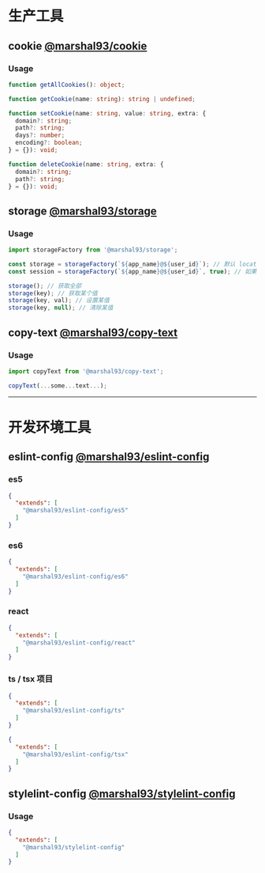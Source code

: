 # 生产工具

## cookie [@marshal93/cookie](https://www.npmjs.com/package/@marshal93/cookie)

### Usage

```typescript
function getAllCookies(): object;

function getCookie(name: string): string | undefined;

function setCookie(name: string, value: string, extra: {
  domain?: string;
  path?: string;
  days?: number;
  encoding?: boolean;
} = {}): void;

function deleteCookie(name: string, extra: {
  domain?: string;
  path?: string;
} = {}): void;
```

## storage [@marshal93/storage](https://www.npmjs.com/package/@marshal93/storage)

### Usage
```js
import storageFactory from '@marshal93/storage';

const storage = storageFactory(`${app_name}@${user_id}`); // 默认 locationStorage
const session = storageFactory(`${app_name}@${user_id}`, true); // 如果还需要 sessionStorage 的操作，可以这样

storage(); // 获取全部
storage(key); // 获取某个值
storage(key, val); // 设置某值
storage(key, null); // 清除某值
```

## copy-text [@marshal93/copy-text](https://www.npmjs.com/package/@marshal93/copy-text)

### Usage
```typescript
import copyText from '@marshal93/copy-text';

copyText(...some...text...);
```

----

# 开发环境工具

## eslint-config [@marshal93/eslint-config](https://www.npmjs.com/package/@marshal93/eslint-config)

### es5
```json
{
  "extends": [
    "@marshal93/eslint-config/es5"
  ]
}
```

### es6
```json
{
  "extends": [
    "@marshal93/eslint-config/es6"
  ]
}
```

### react
```json
{
  "extends": [
    "@marshal93/eslint-config/react"
  ]
}
```

### ts / tsx 项目
```json
{
  "extends": [
    "@marshal93/eslint-config/ts"
  ]
}
```

```json
{
  "extends": [
    "@marshal93/eslint-config/tsx"
  ]
}
```

## stylelint-config [@marshal93/stylelint-config](https://www.npmjs.com/package/@marshal93/stylelint-config)

### Usage

```json
{
  "extends": [
    "@marshal93/stylelint-config"
  ]
}
```
